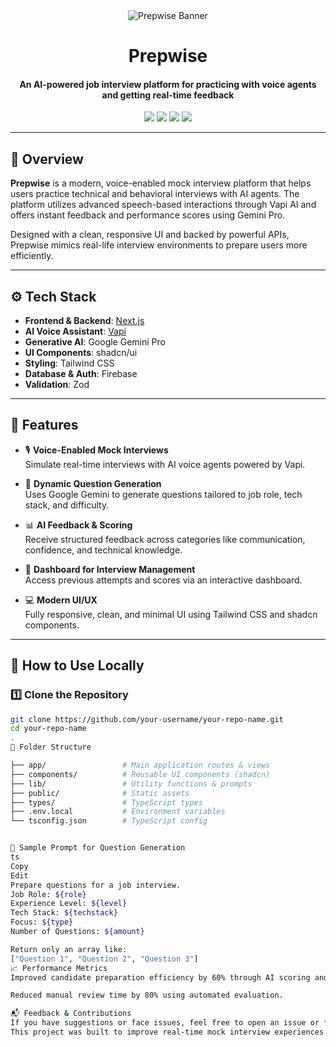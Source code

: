 <div align="center">
  <img src="https://github.com/user-attachments/assets/1c0131c7-9f2d-4e3b-b47c-9679e76d8f9a" alt="Prepwise Banner" />
  <h1>Prepwise</h1>
  <h4>An AI-powered job interview platform for practicing with voice agents and getting real-time feedback</h4>

  <p>
    <img src="https://img.shields.io/badge/-Next.JS-black?style=for-the-badge&logoColor=white&logo=nextdotjs&color=black" />
    <img src="https://img.shields.io/badge/-Vapi-white?style=for-the-badge&color=5dfeca" />
    <img src="https://img.shields.io/badge/-Tailwind_CSS-black?style=for-the-badge&logoColor=white&logo=tailwindcss&color=06B6D4" />
    <img src="https://img.shields.io/badge/-Firebase-black?style=for-the-badge&logoColor=white&logo=firebase&color=DD2C00" />
  </p>
</div>

---

## 📌 Overview

**Prepwise** is a modern, voice-enabled mock interview platform that helps users practice technical and behavioral interviews with AI agents. The platform utilizes advanced speech-based interactions through Vapi AI and offers instant feedback and performance scores using Gemini Pro.

Designed with a clean, responsive UI and backed by powerful APIs, Prepwise mimics real-life interview environments to prepare users more efficiently.

---

## ⚙️ Tech Stack

- **Frontend & Backend**: [Next.js](https://nextjs.org/)
- **AI Voice Assistant**: [Vapi](https://vapi.ai/)
- **Generative AI**: Google Gemini Pro
- **UI Components**: shadcn/ui
- **Styling**: Tailwind CSS
- **Database & Auth**: Firebase
- **Validation**: Zod

---

## 🚀 Features

- 🎙️ **Voice-Enabled Mock Interviews**  
  Simulate real-time interviews with AI voice agents powered by Vapi.

- 🧠 **Dynamic Question Generation**  
  Uses Google Gemini to generate questions tailored to job role, tech stack, and difficulty.

- 📊 **AI Feedback & Scoring**  
  Receive structured feedback across categories like communication, confidence, and technical knowledge.

- 📂 **Dashboard for Interview Management**  
  Access previous attempts and scores via an interactive dashboard.

- 💻 **Modern UI/UX**  
  Fully responsive, clean, and minimal UI using Tailwind CSS and shadcn components.

---

## 🧪 How to Use Locally

### 1️⃣ Clone the Repository

```bash
git clone https://github.com/your-username/your-repo-name.git
cd your-repo-name
.
🧩 Folder Structure

├── app/                 # Main application routes & views
├── components/          # Reusable UI components (shadcn)
├── lib/                 # Utility functions & prompts
├── public/              # Static assets
├── types/               # TypeScript types
├── .env.local           # Environment variables
└── tsconfig.json        # TypeScript config


📌 Sample Prompt for Question Generation
ts
Copy
Edit
Prepare questions for a job interview.
Job Role: ${role}
Experience Level: ${level}
Tech Stack: ${techstack}
Focus: ${type}
Number of Questions: ${amount}

Return only an array like:
["Question 1", "Question 2", "Question 3"]
📈 Performance Metrics
Improved candidate preparation efficiency by 60% through AI scoring and feedback.

Reduced manual review time by 80% using automated evaluation.

📬 Feedback & Contributions
If you have suggestions or face issues, feel free to open an issue or fork and improve the project.
This project was built to improve real-time mock interview experiences using modern AI tools.
